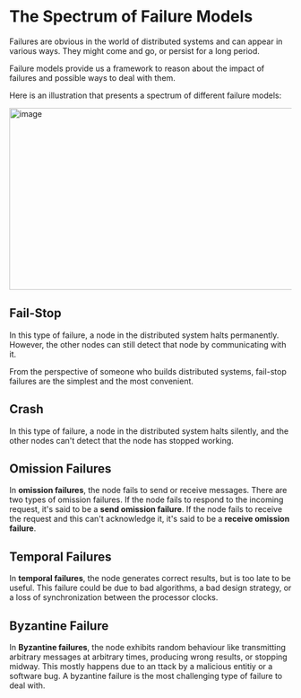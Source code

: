 # The Spectrum of Failure Models

Failures are obvious in the world of distributed systems and can appear in various ways. They might come and go, or persist for a long period.

Failure models provide us a framework to reason about the impact of failures and possible ways to deal with them.

Here is an illustration that presents a spectrum of different failure models:

<img width="768" height="324" alt="image" src="https://github.com/user-attachments/assets/e112e931-e37e-43a0-94f7-db96751ca006" />

## Fail-Stop

In this type of failure, a node in the distributed system halts permanently. However, the other nodes can still detect that node by communicating with it.

From the perspective of someone who builds distributed systems, fail-stop failures are the simplest and the most convenient.

## Crash

In this type of failure, a node in the distributed system halts silently, and the other nodes can't detect that the node has stopped working.

## Omission Failures

In **omission failures**, the node fails to send or receive messages. There are two types of omission failures. If the node fails to respond to the incoming request, it's said to be a **send omission failure**. If the node fails to receive the request and this can't acknowledge it, it's said to be a **receive omission failure**.

## Temporal Failures

In **temporal failures**, the node generates correct results, but is too late to be useful. This failure could be due to bad algorithms, a bad design strategy, or a loss of synchronization between the processor clocks.

## Byzantine Failure

In **Byzantine failures**, the node exhibits random behaviour like transmitting arbitrary messages at arbitrary times, producing wrong results, or stopping midway. This mostly happens due to an ttack by a malicious entitiy or a software bug. A byzantine failure is the most challenging type of failure to deal with.
